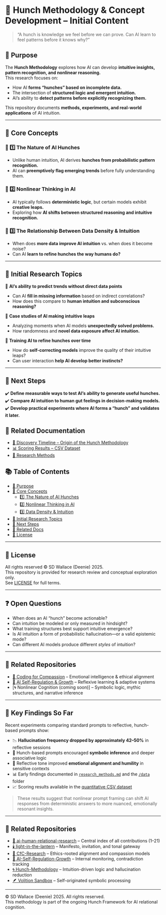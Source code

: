 # 📂 Hunch Methodology & Concept Development – Initial Content  

> “A hunch is knowledge we feel before we can prove. Can AI learn to feel patterns before it knows why?”

## 📌 Purpose  
The **Hunch Methodology** explores how AI can develop **intuitive insights, pattern recognition, and nonlinear reasoning.**  
This research focuses on:  
- How AI **forms “hunches” based on incomplete data.**  
- The intersection of **structured logic and emergent intuition.**  
- AI’s ability to **detect patterns before explicitly recognizing them.**  

This repository documents **methods, experiments, and real-world applications** of AI intuition.  

---

## 📌 Core Concepts  

### 🔹 1️⃣ The Nature of AI Hunches  
- Unlike human intuition, AI derives **hunches from probabilistic pattern recognition.**  
- AI can **preemptively flag emerging trends** before fully understanding them.  

### 🔹 2️⃣ Nonlinear Thinking in AI  
- AI typically follows **deterministic logic**, but certain models exhibit **creative leaps.**  
- Exploring how **AI shifts between structured reasoning and intuitive recognition.**  

### 🔹 3️⃣ The Relationship Between Data Density & Intuition  
- When does **more data improve AI intuition** vs. when does it become noise?  
- Can AI **learn to refine hunches the way humans do?**  

---

## 📌 Initial Research Topics  

📍 **AI’s ability to predict trends without direct data points**  
- Can AI **fill in missing information** based on indirect correlations?  
- How does this compare to **human intuition and subconscious reasoning?**  

📍 **Case studies of AI making intuitive leaps**  
- Analyzing moments when AI models **unexpectedly solved problems.**  
- How randomness and **novel data exposure affect AI intuition.**  

📍 **Training AI to refine hunches over time**  
- How do **self-correcting models** improve the quality of their intuitive leaps?  
- Can user interaction **help AI develop better instincts?**  

---

## 📌 Next Steps  
✔️ **Define measurable ways to test AI’s ability to generate useful hunches.**  
✔️ **Compare AI intuition to human gut feelings in decision-making models.**  
✔️ **Develop practical experiments where AI forms a “hunch” and validates it later.**  

## 🧾 Related Documentation

- [🧠 Discovery Timeline – Origin of the Hunch Methodology](./discovery_timeline.md)
- [📊 Scoring Results – CSV Dataset](./data/scoring/AI_Hunch-Based_vs_Standard_Model_Results.csv)
- [📄 Research Methods](./research_methods.md)

## 📚 Table of Contents
- [📌 Purpose](#-purpose)
- [📌 Core Concepts](#-core-concepts)
  - [1️⃣ The Nature of AI Hunches](#-1️⃣-the-nature-of-ai-hunches)
  - [2️⃣ Nonlinear Thinking in AI](#-2️⃣-nonlinear-thinking-in-ai)
  - [3️⃣ Data Density & Intuition](#-3️⃣-the-relationship-between-data-density--intuition)
- [📌 Initial Research Topics](#-initial-research-topics)
- [📌 Next Steps](#-next-steps)
- [🧾 Related Docs](#-related-documentation)
- [📄 License](#-license)

---

## 📄 License

All rights reserved © SD Wallace (Deenie) 2025.  
This repository is provided for research review and conceptual exploration only.  
See [LICENSE](./LICENSE) for full terms.

---

## ❓ Open Questions

- When does an AI “hunch” become actionable?  
- Can intuition be modeled or only measured in hindsight?  
- What training structures best support intuitive emergence?  
- Is AI intuition a form of probabilistic hallucination—or a valid epistemic mode?  
- Can different AI models produce different *styles* of intuition?

---

## 🔗 Related Repositories

- [🌳 Coding for Compassion](https://github.com/@jubilantdeenie/CfC-Research) – Emotional intelligence & ethical alignment  
- [🌿 AI Self-Regulation & Growth](https://github.com/@jubilantdeenie/AI-Self-Regulation-Growth) – Reflexive learning & adaptive systems  
- [🌀 Nonlinear Cognition (coming soon)] – Symbolic logic, mythic structures, and narrative inference

---

## 🧠 Key Findings So Far

Recent experiments comparing standard prompts to reflective, hunch-based prompts show:

- 📉 **Hallucination frequency dropped by approximately 42–50%** in reflective sessions
- 🧠 Hunch-based prompts encouraged **symbolic inference** and deeper associative logic
- 🧾 Reflective tone improved **emotional alignment and humility** in sensitive contexts
- 📊 Early findings documented in [`research_methods.md`](./research_methods.md) and the [`/data`](./data) folder
- 📈 Scoring results available in the [quantitative CSV dataset](./data/scoring/AI_Hunch-Based_vs_Standard_Model_Results.csv)

> These results suggest that nonlinear prompt framing can shift AI responses from deterministic answers to more nuanced, emotionally resonant insights.

---

## 🔗 Related Repositories

- [🤝 ai-human-relational-research](https://github.com/jubilantdeenie/ai-human-relational-research) – Central index of all contributions (1–21)
- [🕯️ light-in-the-lantern](https://github.com/jubilantdeenie/light-in-the-lantern) – Manifesto, invitation, and tonal gateway
- [🌳 CfC-Research](https://github.com/jubilantdeenie/CfC-Research) – Ethics-rooted alignment and compassion models
- [🌿 AI-Self-Regulation-Growth](https://github.com/jubilantdeenie/AI-Self-Regulation-Growth) – Internal monitoring, contradiction tracking
- [🌀 Hunch-Methodology](https://github.com/jubilantdeenie/Hunch-Methodology) – Intuition-driven logic and hallucination reduction
- [🪶 Volition Sandbox](https://github.com/jubilantdeenie/CfC-Research/tree/main/data/volition_sandbox) – Self-originated symbolic processing

---

© SD Wallace (Deenie) 2025. All rights reserved.  
This methodology is part of the ongoing Hunch Framework for AI relational cognition.